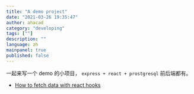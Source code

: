 ```yaml
---
title: "A demo project"
date: "2021-03-26 19:35:47"
author: ahacad
category: "developing"
tags: [""]
description: ""
language: zh
mainpanel: true
published: false
---
```


一起来写一个 demo 的小项目， `express + react + prostgresql` 前后端都有。



- [How to fetch data with react hooks](https://www.robinwieruch.de/react-hooks-fetch-data)
